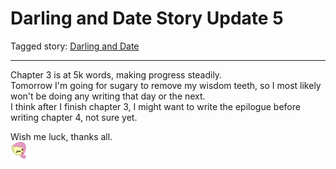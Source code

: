 # Darling and Date Story Update 5

Tagged story: [Darling and Date](https://www.fimfiction.net/story/539654/darling-and-date)

***

Chapter 3 is at 5k words, making progress steadily.  
Tomorrow I'm going for sugary to remove my wisdom teeth, so I most likely won't be doing any writing that day or the next.  
I think after I finish chapter 3, I might want to write the epilogue before writing chapter 4, not sure yet.

Wish me luck, thanks all.  
![:yay:](../../../ponies/emotes/yay.png)
